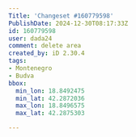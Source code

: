 ```yaml
---
Title: 'Changeset #160779598'
PublishDate: 2024-12-30T08:17:33Z
id: 160779598
user: dada24
comment: delete area
created_by: iD 2.30.4
tags:
- Montenegro
- Budva
bbox:
  min_lon: 18.8492475
  min_lat: 42.2872036
  max_lon: 18.8496575
  max_lat: 42.2875303

---
```

